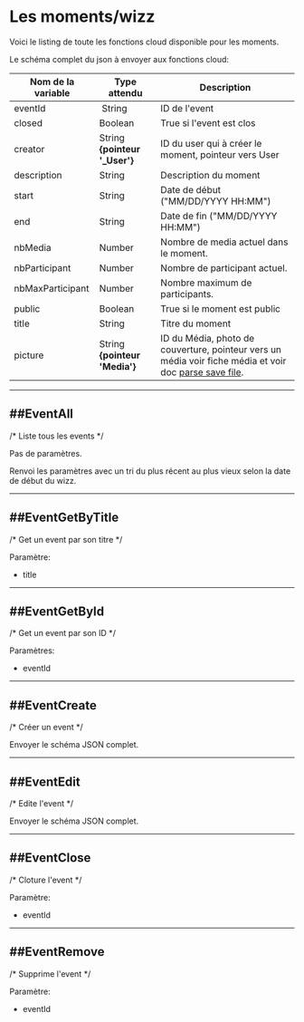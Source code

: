 # Les moments/wizz

Voici le listing de toute les fonctions cloud disponible pour les moments.

Le schéma complet du json à envoyer aux fonctions cloud:

| Nom de la variable | Type attendu                 | Description|
| ------------------ | ---------------------------- | ------ |
 eventId | String | ID de l'event
 closed | Boolean | True si l'event est clos
 creator | String **{pointeur '_User'}** | ID du user qui à créer le moment, pointeur vers User
 description | String | Description du moment
 start | String | Date de début ("MM/DD/YYYY HH:MM")
 end | String | Date de fin ("MM/DD/YYYY HH:MM")
 nbMedia | Number | Nombre de media actuel dans le moment.
 nbParticipant | Number | Nombre de participant actuel.
 nbMaxParticipant | Number | Nombre maximum de participants.
 public | Boolean | True si le moment est public
 title | String | Titre du moment
 picture | String **{pointeur 'Media'}** | ID du Média, photo de couverture, pointeur vers un média voir fiche média et voir doc [parse save file](https://www.parse.com/docs/ios_guide#files/iOS).

----------------------
##EventAll
----------------------

/* Liste tous les events */

Pas de paramètres.

Renvoi les paramètres avec un tri du plus récent au plus vieux selon la date de début du wizz.

----------------------
##EventGetByTitle
----------------------

/* Get un event par son titre */

Paramètre:

* title

----------------------
##EventGetById
----------------------

/* Get un event par son ID */

Paramètres:

* eventId

----------------------
##EventCreate
----------------------

/* Créer un event */

Envoyer le schéma JSON complet.

----------------------
##EventEdit
----------------------

/* Edite l'event */

Envoyer le schéma JSON complet.

----------------------
##EventClose
----------------------

/* Cloture l'event */

Paramètre:

* eventId

----------------------
##EventRemove
----------------------

/* Supprime l'event */

Paramètre:

* eventId
